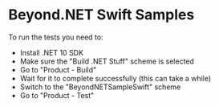 # Beyond.NET Swift Samples

To run the tests you need to:
- Install .NET 10 SDK
- Make sure the "Build .NET Stuff" scheme is selected
- Go to "Product - Build"
- Wait for it to complete successfully (this can take a while)
- Switch to the "BeyondNETSampleSwift" scheme
- Go to "Product - Test"
